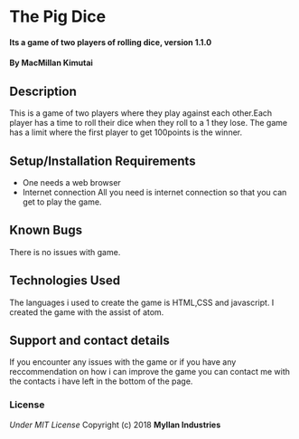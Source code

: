 # The Pig Dice
#### Its a game of two players of rolling dice, version 1.1.0
#### By **MacMillan Kimutai**
## Description
This is a game of two players where they play against each other.Each player has a time to roll their dice when they roll to a 1 they lose. The game has a limit where the first player to get 100points is the winner.
## Setup/Installation Requirements
* One needs a web browser
* Internet connection
All you need is internet connection so that you can get to play the game.
## Known Bugs
There is no issues with game.
## Technologies Used
The languages i used to create the game is HTML,CSS and javascript. I created the game with the assist of atom.
## Support and contact details
If you encounter any issues with the game or if you have any reccommendation on how i can improve the game you can contact me with the contacts i have left in the bottom of the page.
### License
*Under MIT License*
Copyright (c) 2018 **Myllan Industries**
